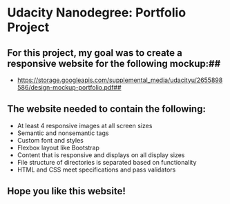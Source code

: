 # Udacity Nanodegree: Portfolio Project #

## For this project, my goal was to create a responsive website for the following mockup:##
* https://storage.googleapis.com/supplemental_media/udacityu/2655898586/design-mockup-portfolio.pdf##

## The website needed to contain the following: ##
* At least 4 responsive images at all screen sizes
* Semantic and nonsemantic tags
* Custom font and styles
* Flexbox layout like Bootstrap
* Content that is responsive and displays on all display sizes
* File structure of directories is separated based on functionality
* HTML and CSS meet specifications and pass validators

## Hope you like this website! ##
